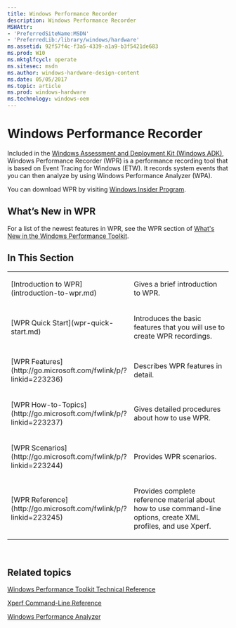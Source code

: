 ```yaml
---
title: Windows Performance Recorder
description: Windows Performance Recorder
MSHAttr:
- 'PreferredSiteName:MSDN'
- 'PreferredLib:/library/windows/hardware'
ms.assetid: 92f57f4c-f3a5-4339-a1a9-b3f5421de683
ms.prod: W10
ms.mktglfcycl: operate
ms.sitesec: msdn
ms.author: windows-hardware-design-content
ms.date: 05/05/2017
ms.topic: article
ms.prod: windows-hardware
ms.technology: windows-oem
---
```


# Windows Performance Recorder


Included in the [Windows Assessment and Deployment Kit (Windows ADK)](http://go.microsoft.com/fwlink/p/?LinkId=526740), Windows Performance Recorder (WPR) is a performance recording tool that is based on Event Tracing for Windows (ETW). It records system events that you can then analyze by using Windows Performance Analyzer (WPA).

You can download WPR by visiting [Windows Insider Program](https://insider.windows.com/).

## <a href="" id="what-s-new-in-wpr"></a>What’s New in WPR


For a list of the newest features in WPR, see the WPR section of [What's New in the Windows Performance Toolkit](whats-new-in-the-windows-performance-toolkit.md).

## In This Section


<table>
<colgroup>
<col width="50%" />
<col width="50%" />
</colgroup>
<tbody>
<tr class="odd">
<td><p>[Introduction to WPR](introduction-to-wpr.md)</p></td>
<td><p>Gives a brief introduction to WPR.</p></td>
</tr>
<tr class="even">
<td><p>[WPR Quick Start](wpr-quick-start.md)</p></td>
<td><p>Introduces the basic features that you will use to create WPR recordings.</p></td>
</tr>
<tr class="odd">
<td><p>[WPR Features](http://go.microsoft.com/fwlink/p/?linkid=223236)</p></td>
<td><p>Describes WPR features in detail.</p></td>
</tr>
<tr class="even">
<td><p>[WPR How-to-Topics](http://go.microsoft.com/fwlink/p/?linkid=223237)</p></td>
<td><p>Gives detailed procedures about how to use WPR.</p></td>
</tr>
<tr class="odd">
<td><p>[WPR Scenarios](http://go.microsoft.com/fwlink/p/?linkid=223244)</p></td>
<td><p>Provides WPR scenarios.</p></td>
</tr>
<tr class="even">
<td><p>[WPR Reference](http://go.microsoft.com/fwlink/p/?linkid=223245)</p></td>
<td><p>Provides complete reference material about how to use command-line options, create XML profiles, and use Xperf.</p></td>
</tr>
</tbody>
</table>

 

## Related topics


[Windows Performance Toolkit Technical Reference](windows-performance-toolkit-technical-reference.md)

[Xperf Command-Line Reference](http://go.microsoft.com/fwlink/p/?linkid=234381)

[Windows Performance Analyzer](windows-performance-analyzer.md)

 

 







